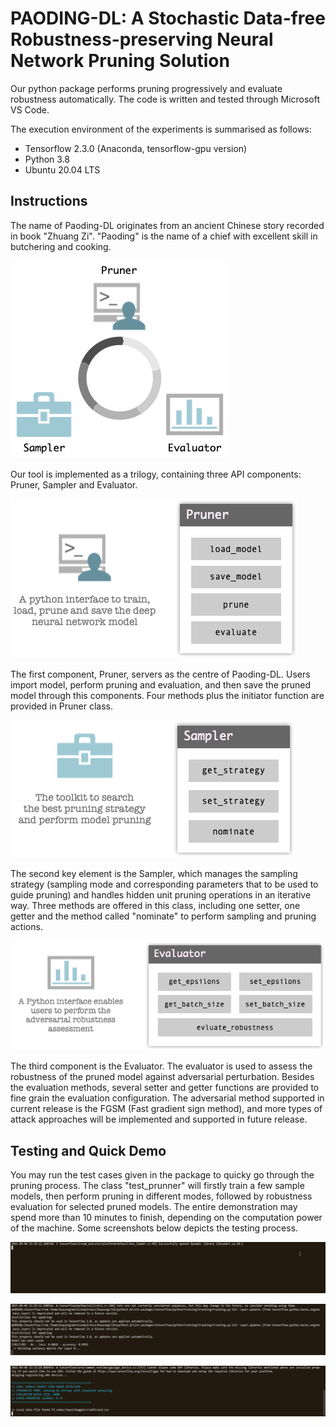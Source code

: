 # PAODING-DL: A Stochastic Data-free Robustness-preserving Neural Network Pruning Solution

Our python package performs pruning progressively and evaluate robustness automatically. The code is written and tested through Microsoft VS Code.

The execution environment of the experiments is summarised as follows: 
* Tensorflow 2.3.0 (Anaconda, tensorflow-gpu version)
* Python 3.8
* Ubuntu 20.04 LTS

## Instructions

The name of Paoding-DL originates from an ancient Chinese story recorded in book "Zhuang Zi". "Paoding" is the name of a chief with excellent skill in butchering and cooking.

![paoding architecture](https://raw.githubusercontent.com/mark-h-meng/nnprune/main/README/overall.png)

Our tool is implemented as a trilogy, containing three API components: Pruner, Sampler and Evaluator.

![paoding pruner](https://raw.githubusercontent.com/mark-h-meng/nnprune/main/README/pruner.png)

The first component, Pruner, servers as the centre of Paoding-DL. Users import model, perform pruning and evaluation, and then save the pruned model through this components. Four methods plus the initiator function are provided in Pruner class. 

![paoding sampler](https://raw.githubusercontent.com/mark-h-meng/nnprune/main/README/sampler.png)

The second key element is the Sampler, which manages the sampling strategy (sampling mode and corresponding parameters that to be used to guide pruning) and handles hidden unit pruning operations in an iterative way. Three methods are offered in this class, including one setter, one getter and the method called "nominate" to perform sampling and pruning actions.

![paoding evaluator](https://raw.githubusercontent.com/mark-h-meng/nnprune/main/README/evaluator.png)

The third component is the Evaluator. The evaluator is used to assess the robustness of the pruned model against adversarial perturbation. Besides the evaluation methods, several setter and getter functions are provided to fine grain the evaluation configuration. The adversarial method supported in current release is the FGSM (Fast gradient sign method), and more types of attack approaches will be implemented and supported in future release.

## Testing and Quick Demo

You may run the test cases given in the package to quicky go through the pruning process. The class "test_prunner" will firstly train a few sample models, then perform pruning in different modes, followed by robustness evaluation for selected pruned models. The entire demonstration may spend more than 10 minutes to finish, depending on the computation power of the machine. Some screenshots below depicts the testing process.

![model training](https://raw.githubusercontent.com/mark-h-meng/nnprune/main/README/model-training.gif)


![model pruning](https://raw.githubusercontent.com/mark-h-meng/nnprune/main/README/pruning-benchmarking-mode.gif)


![model evaluation](https://raw.githubusercontent.com/mark-h-meng/nnprune/main/README/pruning-robustness-assessment.gif)
